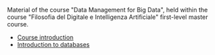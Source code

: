 Material of the course "Data Management for Big Data", held within the course "Filosofia del Digitale e Intelligenza Artificiale" first-level master course.

- [Course introduction](https://github.com/dslab-uniud/teaching/blob/main/courses/Filosofia%20del%20Digitale%20e%20Intelligenza%20Artificiale/0%20-%20Introduzione%20al%20corso.pdf)
- [Introduction to databases](https://github.com/dslab-uniud/teaching/blob/main/courses/Filosofia%20del%20Digitale%20e%20Intelligenza%20Artificiale/1%20-%20Introduzione%20alle%20basi%20di%20dati.pdf)
